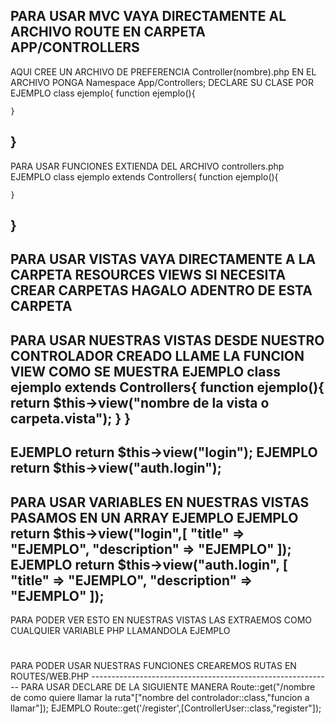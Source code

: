 PARA USAR MVC 
VAYA DIRECTAMENTE AL ARCHIVO ROUTE EN CARPETA APP/CONTROLLERS
------------------------------------------------------------
AQUI CREE UN ARCHIVO DE PREFERENCIA Controller(nombre).php
EN EL ARCHIVO PONGA 
Namespace App/Controllers;
DECLARE SU CLASE POR EJEMPLO 
class ejemplo{
    function ejemplo(){

    }
}
------------------------------------------------------------
PARA USAR FUNCIONES EXTIENDA DEL ARCHIVO controllers.php
EJEMPLO
class ejemplo extends Controllers{
     function ejemplo(){

    }
}
------------------------------------------------------------
PARA USAR VISTAS VAYA DIRECTAMENTE A LA CARPETA RESOURCES VIEWS SI NECESITA CREAR CARPETAS HAGALO ADENTRO DE ESTA CARPETA
------------------------------------------------------------
PARA USAR NUESTRAS VISTAS DESDE NUESTRO CONTROLADOR CREADO LLAME LA FUNCION VIEW COMO SE MUESTRA
EJEMPLO
class ejemplo extends Controllers{
     function ejemplo(){
     return $this->view("nombre de la vista o carpeta.vista");
    }
}
------------------------------------------------------------
EJEMPLO 
     return $this->view("login");
EJEMPLO 
     return $this->view("auth.login");
------------------------------------------------------------
PARA USAR VARIABLES EN NUESTRAS VISTAS PASAMOS EN UN ARRAY EJEMPLO
EJEMPLO 
     return $this->view("login",[
        "title" => "EJEMPLO",
        "description" => "EJEMPLO"
     ]);
EJEMPLO 
     return $this->view("auth.login",
     [
        "title" => "EJEMPLO",
        "description" => "EJEMPLO"
     ]);
------------------------------------------------------------
PARA PODER VER ESTO EN NUESTRAS VISTAS LAS EXTRAEMOS COMO CUALQUIER VARIABLE PHP LLAMANDOLA 
EJEMPLO
<!DOCTYPE html>
<html lang="en">
<head>
    <meta charset="UTF-8">
    <meta http-equiv="X-UA-Compatible" content="IE=edge">
    <meta name="viewport" content="width=device-width, initial-scale=1.0">
    <title>Document</title>
</head>
<body>
    <h1><?php echo $title?></h1>
    <h2><?php echo $description?></h2>
</body>
</html>
PARA PODER USAR NUESTRAS FUNCIONES CREAREMOS RUTAS EN ROUTES/WEB.PHP
------------------------------------------------------------
PARA USAR DECLARE DE LA SIGUIENTE MANERA 
Route::get("/nombre de como quiere llamar la ruta"["nombre del controlador::class,"funcion a llamar"]);
EJEMPLO
Route::get('/register',[ControllerUser::class,"register"]);





